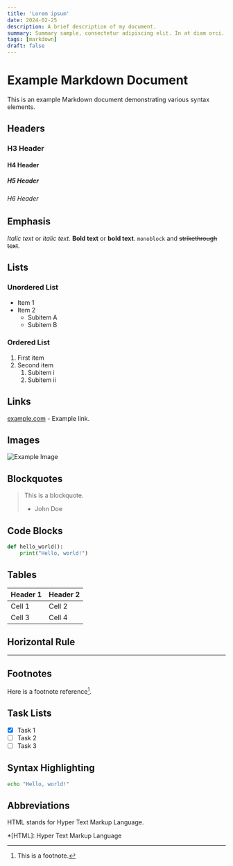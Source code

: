```yaml
---
title: 'Lorem ipsum'
date: 2024-02-25
description: A brief description of my document.
summary: Summary sample, consectetur adipiscing elit. In at diam orci. Praesent vel nunc sed eros blandit pretium ultricies a sapien. Sed quis libero a purus sodales rutrum ut eu leo. Nunc interdum urna non malesuada maximus. Cras tempus erat sit amet consequat consequat. Sed lobortis nibh nibh, eget consectetur justo tempor sagittis. In hac habitasse platea dictumst. Cras ac massa vitae nisl porta lobortis.
tags: [markdown]
draft: false
---
```


# Example Markdown Document

This is an example Markdown document demonstrating various syntax elements.

## Headers

### H3 Header

#### H4 Header

##### H5 Header

###### H6 Header

## Emphasis

*Italic text* or _italic text_. **Bold text** or __bold text__. `monoblock` and ~~strikethrough text~~.

## Lists

### Unordered List
- Item 1
- Item 2
  - Subitem A
  - Subitem B

### Ordered List
1. First item
2. Second item
   1. Subitem i
   2. Subitem ii

## Links

[example.com](https://example.com) - Example link.

## Images

![Example Image](http://placekitten.com/300/200)

## Blockquotes

> This is a blockquote.
>
> - John Doe

## Code Blocks

```python
def hello_world():
    print("Hello, world!")
```

## Tables

| Header 1 | Header 2 |
|----------|----------|
| Cell 1   | Cell 2   |
| Cell 3   | Cell 4   |

## Horizontal Rule

---

## Footnotes

Here is a footnote reference[^1].

[^1]: This is a footnote.

## Task Lists

- [x] Task 1
- [ ] Task 2
- [ ] Task 3

## Syntax Highlighting

```bash
echo "Hello, world!"
```

## Abbreviations

HTML stands for Hyper Text Markup Language.

*[HTML]: Hyper Text Markup Language